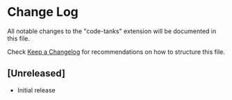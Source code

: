 # Change Log

All notable changes to the "code-tanks" extension will be documented in this file.

Check [Keep a Changelog](http://keepachangelog.com/) for recommendations on how to structure this file.

## [Unreleased]

- Initial release